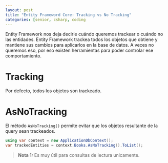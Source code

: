 ```yaml
---
layout: post
title: "Entity Frameword Core: Tracking vs No Tracking"
categories: [senior, csharp, coding
---
```


Entity Framework nos deja decirle cuándo<!--more--> queremos trackear o cuándo no las entidades. Entity Framework trackea todos los objetos que obtiene y mantiene sus cambios para aplicarlos en la base de datos. A veces no queremos eso, por eso existen herramientas para poder controlar ese comportamiento.

# Tracking

Por defecto, todos los objetos son trackeado.

# AsNoTracking

El método `AsNoTracking()` permite evitar que los objetos resultante de la query sean trackeados.

```csharp
using var context = new ApplicationDbContext();
var trackedEntities = context.Books.AsNoTracking().ToList();
```

> **Nota 1:** Es muy útil para consultas de lectura unicamente.
